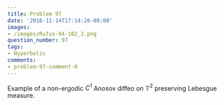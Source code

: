 ```yaml
---
title: Problem 97
date: '2016-11-14T17:14:26-08:00'
images:
- /images/Rufus-94-102_2.png
question_number: 97
tags:
- Hyperbolic
comments:
- problem-97-comment-0
---
```

Example of a non-ergodic $C^1$ Anosov diffeo on $\mathbb{T}^2$ preserving
Lebesgue measure.


